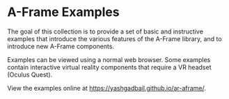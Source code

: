 # A-Frame Examples

The goal of this collection is to provide a set of basic and instructive examples that introduce the various features of the A-Frame library, and to introduce new A-Frame components.

Examples can be viewed using a normal web browser. Some examples contain interactive virtual reality components that require a VR headset (Oculus Quest). 

View the examples online at https://yashgadbail.github.io/ar-aframe/.
